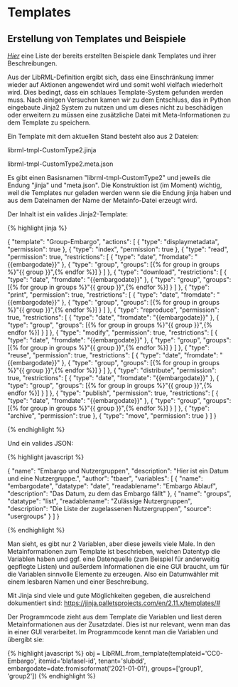 # Templates
## Erstellung von Templates und Beispiele

*[Hier](beispiele.markdown)* eine Liste der bereits erstellten Beispiele dank Templates und ihrer Beschreibungen.

Aus der LibRML-Definition ergibt sich, dass eine Einschränkung immer wieder auf Aktionen angewendet wird und somit wohl vielfach wiederholt wird. Dies bedingt, dass ein schlaues Template-System gefunden werden muss. Nach einigen Versuchen kamen wir zu dem Entschluss, das in Python eingebaute Jinja2 System zu nutzen und um dieses nicht zu beschädigen oder erweitern zu müssen eine zusätzliche Datei mit Meta-Informationen zu dem Template zu speichern.

Ein Template mit dem aktuellen Stand besteht also aus 2 Dateien:

librml-tmpl-CustomType2.jinja

librml-tmpl-CustomType2.meta.json

Es gibt einen Basisnamen "librml-tmpl-CustomType2" und jeweils die Endung "jinja" und "meta.json". Die Konstruktion ist (im Moment) wichtig, weil die Templates nur geladen werden wenn sie die Endung jinja haben und aus dem Dateinamen der Name der Metainfo-Datei erzeugt wird.

Der Inhalt ist ein valides Jinja2-Template:


{% highlight jinja %}

{
  "template": "Group-Embargo",
  "actions": [
    {
      "type": "displaymetadata",
      "permission": true
    },
    {
      "type": "index",
      "permission": true
    },
    {
      "type": "read",
      "permission": true,
      "restrictions": [
        {
          "type": "date",
          "fromdate": "{{embargodate}}"
        },
        {
           "type": "group",
           "groups": [{% for group in groups %}"{{ group }}",{% endfor %}]
         }
      ]
    },
    {
      "type": "download",
      "restrictions": [
        {
          "type": "date",
          "fromdate": "{{embargodate}}"
        },
        {
           "type": "group",
           "groups": [{% for group in groups %}"{{ group }}",{% endfor %}]
         }
       ]
    },
    {
      "type": "print",
      "permission": true,
      "restrictions": [
        {
          "type": "date",
          "fromdate": "{{embargodate}}"
        },
        {
           "type": "group",
           "groups": [{% for group in groups %}"{{ group }}",{% endfor %}]
         }
       ]
    },
    {
      "type": "reproduce",
      "permission": true,
      "restrictions": [
        {
          "type": "date",
          "fromdate": "{{embargodate}}"
        },
        {
           "type": "group",
           "groups": [{% for group in groups %}"{{ group }}",{% endfor %}]
         }
       ]
    },
    {
      "type": "modify",
      "permission": true,
      "restrictions": [
        {
          "type": "date",
          "fromdate": "{{embargodate}}"
        },
        {
           "type": "group",
           "groups": [{% for group in groups %}"{{ group }}",{% endfor %}]
         }
       ]
    },
    {
      "type": "reuse",
      "permission": true,
      "restrictions": [
        {
          "type": "date",
          "fromdate": "{{embargodate}}"
        },
        {
           "type": "group",
           "groups": [{% for group in groups %}"{{ group }}",{% endfor %}]
         }
       ]
    },
    {
      "type": "distribute",
      "permission": true,
      "restrictions": [
        {
          "type": "date",
          "fromdate": "{{embargodate}}"
        },
        {
           "type": "group",
           "groups": [{% for group in groups %}"{{ group }}",{% endfor %}]
         }
       ]
    },
    {
      "type": "publish",
      "permission": true,
      "restrictions": [
        {
          "type": "date",
          "fromdate": "{{embargodate}}"
        },
        {
           "type": "group",
           "groups": [{% for group in groups %}"{{ group }}",{% endfor %}]
         }
       ]
    },
    {
      "type": "archive",
      "permission": true
    },
    {
      "type": "move",
      "permission": true
    }
  ]
}

{% endhighlight %}

Und ein valides JSON:

{% highlight javascript %}

{
  "name": "Embargo und Nutzergruppen",
  "description": "Hier ist ein Datum und eine Nutzergruppe.",
  "author": "tbaer",
  "variables": [
    {
      "name": "embargodate",
      "datatype": "date",
      "readablename": "Embargo Ablauf",
      "description": "Das Datum, zu dem das Embargo fällt"
    },
    {
      "name": "groups",
      "datatype": "list",
      "readablename": "Zulässige Nutzergruppen",
      "description": "Die Liste der zugelassenen Nutzergruppen",
      "source": "usergroups"
    }
  ]
}

{% endhighlight %}


Man sieht, es gibt nur 2 Variablen, aber diese jeweils viele Male. In den Metainformationen zum Template ist beschrieben, welchen Datentyp die Variablen haben und ggf. eine Datenquelle (zum Beispiel für anderweitig gepflegte Listen) und außerdem Informationen die eine GUI braucht, um für die Variablen sinnvolle Elemente zu erzeugen. Also ein Datumwähler mit einem lesbaren Namen und einer Beschreibung.

Mit Jinja sind viele und gute Möglichkeiten gegeben, die ausreichend dokumentiert sind: https://jinja.palletsprojects.com/en/2.11.x/templates/#

Der Programmcode zieht aus dem Template die Variablen und liest deren Metainformationen aus der Zusatzdatei. Dies ist nur relevant, wenn man das in einer GUI verarbeitet. Im Programmcode kennt man die Variablen und übergibt sie:

{% highlight javascript %}
obj = LibRML.from_template(templateid='CC0-Embargo',
                           itemid='blafasel-id',
                           tenant='slubdd',
                           embargodate=date.fromisoformat('2021-01-01'),
                           groups=['group1', 'group2'])
{% endhighlight %}



